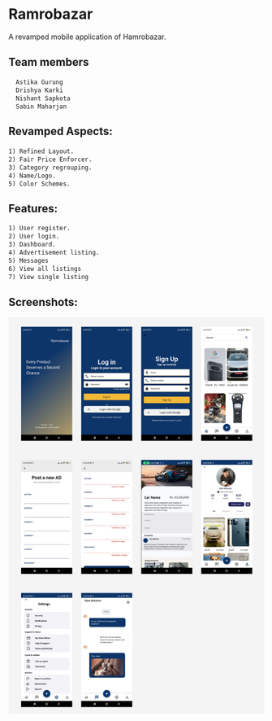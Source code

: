 # Ramrobazar

A revamped mobile application of Hamrobazar.


## Team members
      Astika Gurung
      Drishya Karki
      Nishant Sapkota
      Sabin Maharjan

   
## Revamped Aspects:
    1) Refined Layout.
    2) Fair Price Enforcer.
    3) Category regrouping.
    4) Name/Logo.
    5) Color Schemes.


## Features:
    1) User register.
    2) User login.
    3) Dashboard.
    4) Advertisement listing.
    5) Messages
    6) View all listings
    7) View single listing

## Screenshots:
![](screenshots/screenshots.png)
